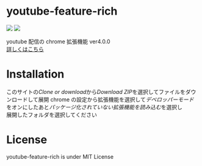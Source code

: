 # youtube-feature-rich
![](https://img.shields.io/chrome-web-store/users/edkjjpjoagffmeekfcjklnhgihjilcfg)
![](https://img.shields.io/chrome-web-store/stars/edkjjpjoagffmeekfcjklnhgihjilcfg)

youtube 配信の chrome 拡張機能 ver4.0.0<br>
[詳しくはこちら](https://blog.yuki0311.com/youtube-feature-rich-v1/ "詳しくはこちら")

# Installation

このサイトの*Clone or download*から*Download ZIP*を選択してファイルをダウンロードして展開
chrome の設定から拡張機能を選択して*デベロッパーモード*をオンにしたあと*パッケージ化されていない拡張機能を読み込む*を選択し  
展開したフォルダを選択してください

# License

youtube-feature-rich is under MIT License
